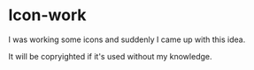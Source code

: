 # Icon-work
I was working some icons and suddenly I came up with this idea.

It will be copryighted if it's used without my knowledge.
